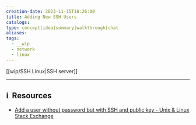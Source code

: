 ```yaml
---
creation-date: 2023-11-15T18:26:00
title: Adding New SSH Users
catalogs: 
type: concept|idea|summary|walkthrough|chat
aliases: 
tags:
  - __wip
  - network
  - linux
---
```


[[wip/SSH Linux|SSH server]]




---
## ℹ️  Resources
- [Add a user without password but with SSH and public key - Unix & Linux Stack Exchange](https://unix.stackexchange.com/questions/210228/add-a-user-without-password-but-with-ssh-and-public-key)